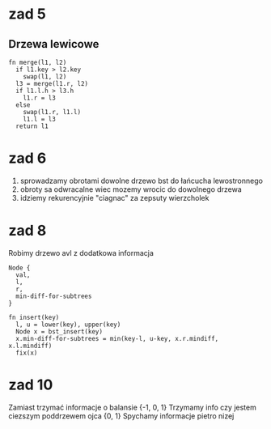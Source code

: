 # zad 5
## Drzewa lewicowe
```pseudo
fn merge(l1, l2)
  if l1.key > l2.key
    swap(l1, l2)
  l3 = merge(l1.r, l2)
  if l1.l.h > l3.h
    l1.r = l3
  else
    swap(l1.r, l1.l)
    l1.l = l3
  return l1
```
# zad 6
1. sprowadzamy obrotami dowolne drzewo bst do łańcucha lewostronnego
2. obroty sa odwracalne wiec mozemy wrocic do dowolnego drzewa
3. idziemy rekurencyjnie "ciagnac" za zepsuty wierzcholek

# zad 8 
Robimy drzewo avl z dodatkowa informacja
```psuedo
Node {
  val,
  l,
  r,
  min-diff-for-subtrees
}

fn insert(key)
  l, u = lower(key), upper(key)
  Node x = bst_insert(key)
  x.min-diff-for-subtrees = min(key-l, u-key, x.r.mindiff, x.l.mindiff)
  fix(x)
```

# zad 10
  Zamiast trzymać informacje o balansie {-1, 0, 1}
  Trzymamy info czy jestem ciezszym poddrzewem ojca {0, 1}
  Spychamy informacje pietro nizej